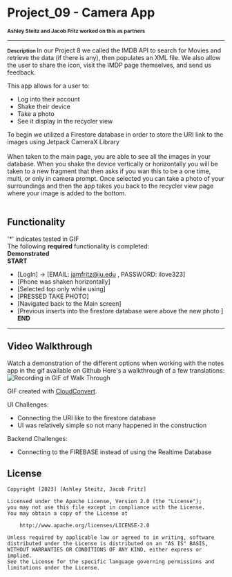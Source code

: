 # Project_09 - Camera App
<span style="font-size: smaller;"><strong>Ashley Steitz and Jacob Fritz worked on this as partners</strong></span>

---
<span style="font-size: smaller;"><strong> Description </strong> </span>
In our Project 8 we called the IMDB API to search for Movies and retrieve the data (if there is any), then populates an XML file. We also allow the user to share the icon, visit the IMDP page themselves, and send us feedback.
<br>

This app allows for a user to:
- Log into their account
- Shake their device
- Take a photo
- See it display in the recycler view

To begin we utilized a Firestore database in order to store the URI link to the images using Jetpack CameraX Library
<br>
<br>
When taken to the main page, you are able to see all the images in your database. When you shake the device vertically or horizontally
you will be taken to a new fragment that then asks if you wan this to be a one time, multi, or only in camera prompt. Once selected you can take a photo of
your surroundings and then the app takes you back to the recycler view page where your image is added to the bottom. 
<br>
<br>



## Functionality
'*' indicates tested in GIF  
The following **required** functionality is completed:
<br>
**Demonstrated**
<br>
**START**
* [LogIn] -> [EMAIL: jamfritz@iu.edu , PASSWORD: ilove323]
* [Phone was shaken horizontally] 
* [Selected top only while using]
* [PRESSED TAKE PHOTO] 
* [Navigated back to the Main screen] 
* [Previous inserts into the firestore database were above the new photo ]
  <br>
**END**


---
## Video Walkthrough
Watch a demonstration of the different options when working with the notes app in the gif available on Github
Here's a walkthrough of a few translations:
<br>
![Recording in GIF of Walk Through](https://github.com/asteitz/Project9/blob/master/app/src/main/java/com/example/project9/Project9Recording.gif)

GIF created with [CloudConvert](https://cloudconvert.com/).

UI Challenges:
- Connecting the URI like to the firestore database
- UI was relatively simple so not many happened in the construction

Backend Challenges:
- Connecting to the FIREBASE instead of using the Realtime Database

## License

    Copyright [2023] [Ashley Steitz, Jacob Fritz]

    Licensed under the Apache License, Version 2.0 (the "License");
    you may not use this file except in compliance with the License.
    You may obtain a copy of the License at

        http://www.apache.org/licenses/LICENSE-2.0

    Unless required by applicable law or agreed to in writing, software
    distributed under the License is distributed on an "AS IS" BASIS,
    WITHOUT WARRANTIES OR CONDITIONS OF ANY KIND, either express or implied.
    See the License for the specific language governing permissions and
    limitations under the License.
